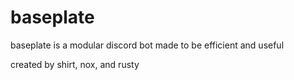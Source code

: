 # baseplate
baseplate is a modular discord bot made to be efficient and useful

created by shirt, nox, and rusty
